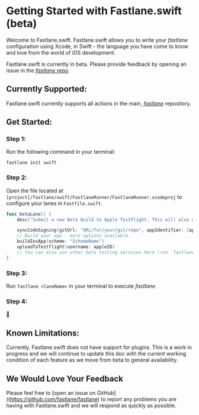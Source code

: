 # Getting Started with Fastlane.swift (beta)

Welcome to Fastlane.swift. Fastlane.swift allows you to write your _fastlane_ configuration using Xcode, in Swift - the language you have come to know and love from the world of iOS development.

Fastlane.swift is currently in beta. Please provide feedback by opening an issue in the [_fastlane_ repo](https://github.com/fastlane/fastlane).

## Currently Supported:

Fastlane.swift currently supports all actions in the main, [_fastlane_](https://github.com/fastlane/fastlane) repository.

## Get Started:

### Step 1:

Run the following command in your terminal:

``` no-highlight
fastlane init swift
```

### Step 2:

Open the file located at `[project]/fastlane/swift/FastlaneRunner/FastlaneRunner.xcodeproj` to configure your lanes in `Fastfile.swift`.

```swift
func betaLane() {
    desc("Submit a new Beta Build to Apple TestFlight. This will also make sure the profile is up to date")

    syncCodeSigning(gitUrl: "URL/for/your/git/repo", appIdentifier: [appIdentifier], username: appleID)
    // Build your app - more options available
    buildIosApp(scheme: "SchemeName")
    uploadToTestflight(username: appleID)
    // You can also use other beta testing services here (run `fastlane actions`)
}
```

### Step 3:

Run `fastlane <laneName>` in your terminal to execute _fastlane_.

### Step 4:

🎉



## Known Limitations:

Currently, Fastlane.swift does not have support for plugins. This is a work in progress and we will continue to update this doc with the current working condition of each feature as we move from beta to general availability.

## We Would Love Your Feedback

Please feel free to [open an issue on GitHub]((https://github.com/fastlane/fastlane) to report any problems you are having with Fastlane.swift and we will respond as quickly as possible.